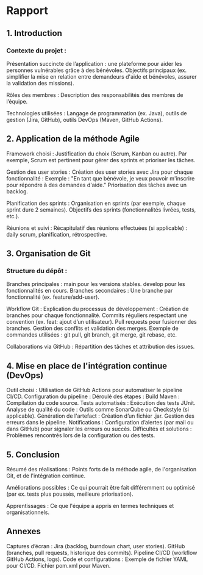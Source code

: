 # Rapport


## 1. Introduction

### Contexte du projet :
Présentation succincte de l’application : une plateforme pour aider les personnes vulnérables grâce à des bénévoles.
Objectifs principaux (ex. simplifier la mise en relation entre demandeurs d'aide et bénévoles, assurer la validation des missions).

Rôles des membres :
Description des responsabilités des membres de l’équipe.

Technologies utilisées :
Langage de programmation (ex. Java), outils de gestion (Jira, GitHub), outils DevOps (Maven, GitHub Actions).

## 2. Application de la méthode Agile
Framework choisi :
Justification du choix (Scrum, Kanban ou autre). Par exemple, Scrum est pertinent pour gérer des sprints et prioriser les tâches.

Gestion des user stories :
Création des user stories avec Jira pour chaque fonctionnalité :
Exemple : "En tant que bénévole, je veux pouvoir m'inscrire pour répondre à des demandes d'aide."
Priorisation des tâches avec un backlog.

Planification des sprints :
Organisation en sprints (par exemple, chaque sprint dure 2 semaines).
Objectifs des sprints (fonctionnalités livrées, tests, etc.).

Réunions et suivi :
Récapitulatif des réunions effectuées (si applicable) : daily scrum, planification, rétrospective.

## 3. Organisation de Git
### Structure du dépôt :
Branches principales :
main pour les versions stables.
develop pour les fonctionnalités en cours.
Branches secondaires :
Une branche par fonctionnalité (ex. feature/add-user).

Workflow Git :
Explication du processus de développement :
Création de branches pour chaque fonctionnalité.
Commits réguliers respectant une convention (ex. feat: ajout d’un utilisateur).
Pull requests pour fusionner des branches.
Gestion des conflits et validation des merges.
Exemple de commandes utilisées :
git pull, git branch, git merge, git rebase, etc.

Collaborations via GitHub :
Répartition des tâches et attribution des issues.

## 4. Mise en place de l'intégration continue (DevOps)

Outil choisi :
Utilisation de GitHub Actions pour automatiser le pipeline CI/CD.
Configuration du pipeline :
Déroulé des étapes :
Build Maven : Compilation du code source.
Tests automatisés : Exécution des tests JUnit.
Analyse de qualité du code : Outils comme SonarQube ou Checkstyle (si applicable).
Génération de l'artefact : Création d’un fichier .jar.
Gestion des erreurs dans le pipeline.
Notifications :
Configuration d’alertes (par mail ou dans GitHub) pour signaler les erreurs ou succès.
Difficultés et solutions :
Problèmes rencontrés lors de la configuration ou des tests.

## 5. Conclusion
Résumé des réalisations :
Points forts de la méthode agile, de l'organisation Git, et de l'intégration continue.

Améliorations possibles :
Ce qui pourrait être fait différemment ou optimisé (par ex. tests plus poussés, meilleure priorisation).

Apprentissages :
Ce que l'équipe a appris en termes techniques et organisationnels.


## Annexes
Captures d’écran :
Jira (backlog, burndown chart, user stories).
GitHub (branches, pull requests, historique des commits).
Pipeline CI/CD (workflow GitHub Actions, logs).
Code et configurations :
Exemple de fichier YAML pour CI/CD.
Fichier pom.xml pour Maven.